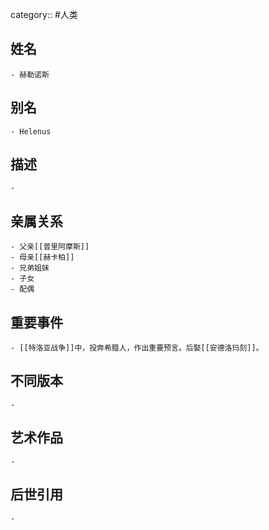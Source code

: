 category:: #人类
## 姓名
	- 赫勒诺斯
## 别名
	- Helenus
## 描述
	-
## 亲属关系
	- 父亲[[普里阿摩斯]]
	- 母亲[[赫卡柏]]
	- 兄弟姐妹
	- 子女
	- 配偶
## 重要事件
	- [[特洛亚战争]]中，投奔希腊人，作出重要预言。后娶[[安德洛玛刻]]。
## 不同版本
	-
## 艺术作品
	-
## 后世引用
	-
